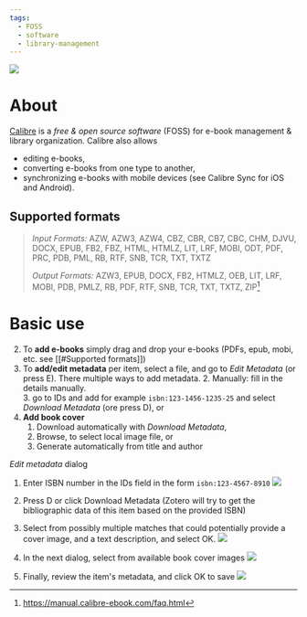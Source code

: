 ```yaml
---
tags:
  - FOSS
  - software
  - library-management
---
```

![](images/Calibre_logo.png)

# About
[Calibre](https://calibre-ebook.com/) is a *free & open source software* (FOSS) for e-book management & library organization. 
Calibre also allows 
- editing e-books, 
- converting e-books from one type to another, 
- synchronizing e-books with mobile devices (see Calibre Sync for iOS and Android). 
## Supported formats 

> _Input Formats:_ AZW, AZW3, AZW4, CBZ, CBR, CB7, CBC, CHM, DJVU, DOCX, EPUB, FB2, FBZ, HTML, HTMLZ, LIT, LRF, MOBI, ODT, PDF, PRC, PDB, PML, RB, RTF, SNB, TCR, TXT, TXTZ
> 
>_Output Formats:_ AZW3, EPUB, DOCX, FB2, HTMLZ, OEB, LIT, LRF, MOBI, PDB, PMLZ, RB, PDF, RTF, SNB, TCR, TXT, TXTZ, ZIP[^formats]

[^formats]: https://manual.calibre-ebook.com/faq.html
# Basic use 
2. To **add e-books** simply drag and drop your e-books (PDFs, epub, mobi, etc. see [[#Supported formats]])
3. To **add/edit metadata** per item, select a file, and go to *Edit Metadata* (or press E). There multiple ways to add metadata. 
	2. Manually: fill in the details manually.  
	3. go to IDs and add for example `isbn:123-1456-1235-25` and select *Download Metadata* (ore press D), or 
4. **Add book cover** 
	1. Download automatically with *Download Metadata*,
	2. Browse, to select local image file, or 
	3. Generate automatically from title and author 


*Edit metadata* dialog

1. Enter ISBN number in the IDs field in the form `isbn:123-4567-8910` 
   ![](images/screenshots/calibre-metadata.png)

2. Press D or click Download Metadata (Zotero will try to get the bibliographic data of this item based on the provided ISBN) 
3. Select from possibly multiple matches that could potentially provide a cover image, and a text description, and select OK. 
   ![](images/screenshots/calibre-metadata-download.png)
3. In the next dialog, select from available book cover images
   ![](calibre-metadata-cover.png)
4. Finally, review the item's metadata, and click OK to save 
   ![](images/screenshots/calibre-metadata-review.png)